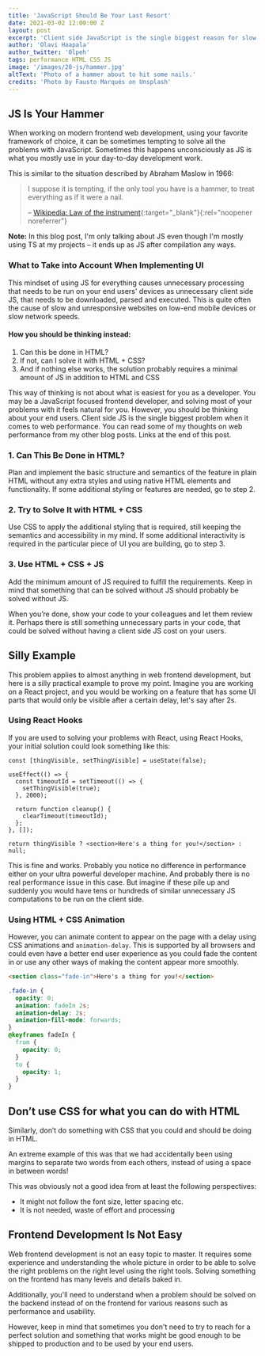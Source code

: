 ```yaml
---
title: 'JavaScript Should Be Your Last Resort'
date: 2021-03-02 12:00:00 Z
layout: post
excerpt: 'Client side JavaScript is the single biggest reason for slow websites. It should be avoided and only used cautiously if nothing else works.'
author: 'Olavi Haapala'
author_twitter: '0lpeh'
tags: performance HTML CSS JS
image: '/images/20-js/hammer.jpg'
altText: 'Photo of a hammer about to hit some nails.'
credits: 'Photo by Fausto Marqués on Unsplash'
---
```


## JS Is Your Hammer

When working on modern frontend web development, using your favorite framework of choice, it can be sometimes tempting to solve all the problems with JavaScript. Sometimes this happens unconsciously as JS is what you mostly use in your day-to-day development work.

This is similar to the situation described by Abraham Maslow in 1966:

> I suppose it is tempting, if the only tool you have is a hammer, to treat everything as if it were a nail.
>
> – [Wikipedia: Law of the instrument](https://en.wikipedia.org/wiki/Law_of_the_instrument){:target="\_blank"}{:rel="noopener noreferrer"}

**Note:** In this blog post, I'm only talking about JS even though I'm mostly using TS at my projects – it ends up as JS after compilation any ways.

### What to Take into Account When Implementing UI

This mindset of using JS for everything causes unnecessary processing that needs to be run on your end users' devices as unnecessary client side JS, that needs to be downloaded, parsed and executed. This is quite often the cause of slow and unresponsive websites on low-end mobile devices or slow network speeds.

#### How you should be thinking instead:

1. Can this be done in HTML?
1. If not, can I solve it with HTML + CSS?
1. And if nothing else works, the solution probably requires a minimal amount of JS in addition to HTML and CSS

This way of thinking is not about what is easiest for you as a developer. You may be a JavaScript focused frontend developer, and solving most of your problems with it feels natural for you. However, you should be thinking about your end users. Client side JS is the single biggest problem when it comes to web performance. You can read some of my thoughts on web performance from my other blog posts. Links at the end of this post.

### 1. Can This Be Done in HTML?

Plan and implement the basic structure and semantics of the feature in plain HTML without any extra styles and using native HTML elements and functionality. If some additional styling or features are needed, go to step 2.

### 2. Try to Solve It with HTML + CSS

Use CSS to apply the additional styling that is required, still keeping the semantics and accessibility in my mind. If some additional interactivity is required in the particular piece of UI you are building, go to step 3.

### 3. Use HTML + CSS + JS

Add the minimum amount of JS required to fulfill the requirements. Keep in mind that something that can be solved without JS should probably be solved without JS.

When you’re done, show your code to your colleagues and let them review it. Perhaps there is still something unnecessary parts in your code, that could be solved without having a client side JS cost on your users.

## Silly Example

This problem applies to almost anything in web frontend development, but here is a silly practical example to prove my point. Imagine you are working on a React project, and you would be working on a feature that has some UI parts that would only be visible after a certain delay, let's say after 2s.

### Using React Hooks

If you are used to solving your problems with React, using React Hooks, your initial solution could look something like this:

```tsx
const [thingVisible, setThingVisible] = useState(false);

useEffect(() => {
  const timeoutId = setTimeout(() => {
    setThingVisible(true);
  }, 2000);

  return function cleanup() {
    clearTimeout(timeoutId);
  };
}, []);

return thingVisible ? <section>Here's a thing for you!</section> : null;
```

This is fine and works. Probably you notice no difference in performance either on your ultra powerful developer machine. And probably there is no real performance issue in this case. But imagine if these pile up and suddenly you would have tens or hundreds of similar unnecessary JS computations to be run on the client side.

### Using HTML + CSS Animation

However, you can animate content to appear on the page with a delay using CSS animations and `animation-delay`. This is supported by all browsers and could even have a better end user experience as you could fade the content in or use any other ways of making the content appear more smoothly.

```html
<section class="fade-in">Here's a thing for you!</section>
```

```css
.fade-in {
  opacity: 0;
  animation: fadeIn 2s;
  animation-delay: 2s;
  animation-fill-mode: forwards;
}
@keyframes fadeIn {
  from {
    opacity: 0;
  }
  to {
    opacity: 1;
  }
}
```

## Don’t use CSS for what you can do with HTML

Similarly, don’t do something with CSS that you could and should be doing in HTML.

An extreme example of this was that we had accidentally been using margins to separate two words from each others, instead of using a space in between words!

This was obviously not a good idea from at least the following perspectives:

- It might not follow the font size, letter spacing etc.
- It is not needed, waste of effort and processing

## Frontend Development Is Not Easy

Web frontend development is not an easy topic to master. It requires some experience and understanding the whole picture in order to be able to solve the right problems on the right level using the right tools. Solving something on the frontend has many levels and details baked in.

Additionally, you'll need to understand when a problem should be solved on the backend instead of on the frontend for various reasons such as performance and usability.

However, keep in mind that sometimes you don't need to try to reach for a perfect solution and something that works might be good enough to be shipped to production and to be used by your end users.
